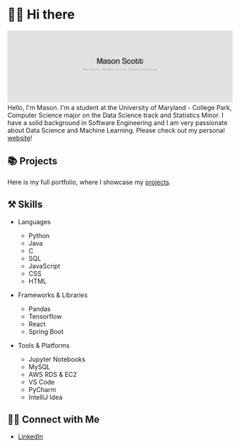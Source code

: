 # 👋🏻 Hi there 
![title image](https://github.com/04mscott/04mscott/blob/main/title.png)
Hello, I'm Mason. I'm a student at the University of Maryland - College Park, Computer Science major on the Data Science track and Statistics Minor. I have a solid background in Software Engineering and I am very passionate about Data Science and Machine Learning. Please check out my personal [website](https://masonscott.net)!

## 📚 Projects
Here is my full portfolio, where I showcase my [projects](https://github.com/04mscott/Portfolio/tree/main).

## ⚒️ Skills
+ Languages
  + Python
  + Java
  + C
  + SQL
  + JavaScript
  + CSS
  + HTML

+ Frameworks & Libraries
  + Pandas
  + Tensorflow
  + React
  + Spring Boot
 
+ Tools & Platforms
  + Jupyter Notebooks
  + MySQL
  + AWS RDS & EC2
  + VS Code
  + PyCharm
  + IntelliJ Idea
 
## 👋🏻 Connect with Me
+ [LinkedIn](https://www.linkedin.com/in/mason-t-scott/)
